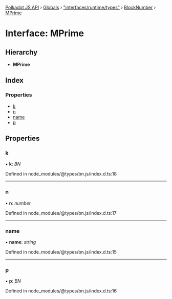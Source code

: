 [Polkadot JS API](../README.md) › [Globals](../globals.md) › ["interfaces/runtime/types"](../modules/_interfaces_runtime_types_.md) › [BlockNumber](_interfaces_runtime_types_.blocknumber.md) › [MPrime](_interfaces_runtime_types_.blocknumber.mprime.md)

# Interface: MPrime

## Hierarchy

* **MPrime**

## Index

### Properties

* [k](_interfaces_runtime_types_.blocknumber.mprime.md#k)
* [n](_interfaces_runtime_types_.blocknumber.mprime.md#n)
* [name](_interfaces_runtime_types_.blocknumber.mprime.md#name)
* [p](_interfaces_runtime_types_.blocknumber.mprime.md#p)

## Properties

###  k

• **k**: *BN*

Defined in node_modules/@types/bn.js/index.d.ts:18

___

###  n

• **n**: *number*

Defined in node_modules/@types/bn.js/index.d.ts:17

___

###  name

• **name**: *string*

Defined in node_modules/@types/bn.js/index.d.ts:15

___

###  p

• **p**: *BN*

Defined in node_modules/@types/bn.js/index.d.ts:16
